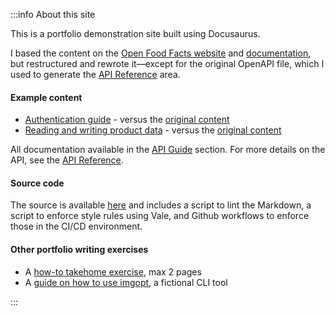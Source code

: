 :::info About this site

<!-- vale off -->

This is a portfolio demonstration site built using Docusaurus.

I based the content on the [Open Food Facts website](https://world.openfoodfacts.org/) and [documentation](https://openfoodfacts.github.io/openfoodfacts-server/), but restructured and rewrote it—except for the original OpenAPI file, which I used to generate the [API Reference](/docs/category/api-v2) area.

#### Example content

- [Authentication guide](/docs/api-guide/authentication) - versus the [original content](https://openfoodfacts.github.io/openfoodfacts-server/api/#authentication)
- [Reading and writing product data](/docs/api-guide/tutorials/reading-writing-product-data) - versus the [original content](https://openfoodfacts.github.io/openfoodfacts-server/api/tutorial-off-api/)

All documentation available in the [API Guide](/docs/api-guide/intro) section. For more details on the API, see the [API Reference](/docs/category/api-v2).

#### Source code

The source is available [here](https://github.com/emertechie/docs-demo/) and includes a script to lint the Markdown, a script to enforce style rules using Vale, and Github workflows to enforce those in the CI/CD environment.

#### Other portfolio writing exercises

- A [how-to takehome exercise](/docs/create-remark-plugin), max 2 pages
- A [guide on how to use imgopt](/docs/imgopt-how-to), a fictional CLI tool

<!-- vale on -->

:::
